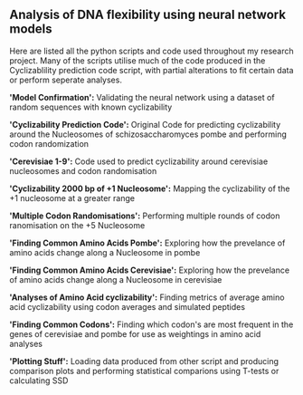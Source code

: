 ## Analysis of DNA flexibility using neural network models
Here are listed all the python scripts and code used throughout my research project. Many of the scripts utilise much of the code produced in the Cyclizablility prediction code script, with partial alterations to fit certain data or perform seperate analyses. 

__'Model Confirmation':__
Validating the neural network using a dataset of random sequences with known cyclizability 

__'Cyclizability Prediction Code':__
Original Code for predicting cyclizability around the Nucleosomes of schizosaccharomyces pombe and performing codon randomization 

__'Cerevisiae 1-9':__
Code used to predict cyclizability around cerevisiae nucleosomes and codon randomisation

__'Cyclizability 2000 bp of +1 Nucleosome':__
Mapping the cyclizability of the +1 nucleosome at a greater range 

__'Multiple Codon Randomisations':__ 
Performing multiple rounds of codon ranomisation on the +5 Nucleosome 

__'Finding Common Amino Acids Pombe':__
Exploring how the prevelance of amino acids change along a Nucleosome in pombe

__'Finding Common Amino Acids Cerevisiae':__
Exploring how the prevelance of amino acids change along a Nucleosome in cerevisiae

__'Analyses of Amino Acid cyclizability':__
Finding metrics of average amino acid cyclizability using codon averages and simulated peptides 

__'Finding Common Codons':__
Finding which codon's are most frequent in the genes of cerevisiae and pombe for use as weightings in amino acid analyses

__'Plotting Stuff':__
Loading data produced from other script and producing comparison plots and performing statistical comparions using T-tests or calculating SSD
